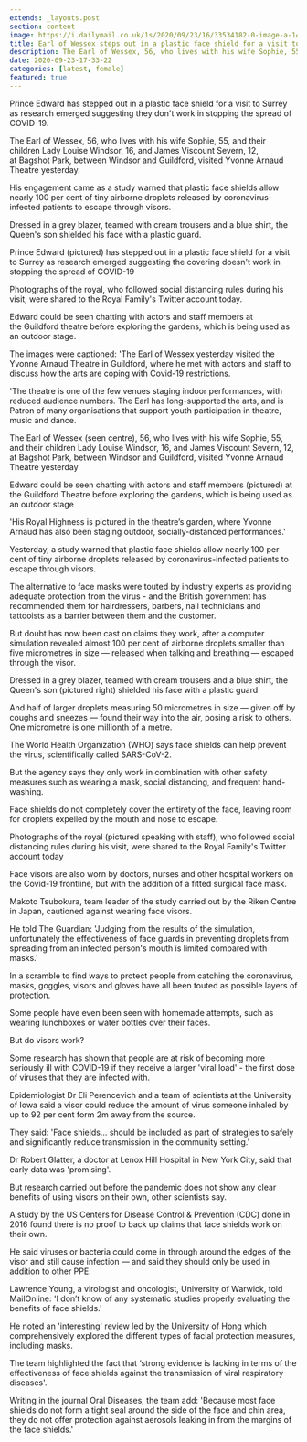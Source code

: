 ```yaml
---
extends: _layouts.post
section: content
image: https://i.dailymail.co.uk/1s/2020/09/23/16/33534182-0-image-a-14_1600875672040.jpg 
title: Earl of Wessex steps out in a plastic face shield for a visit to a Surrey theatre 
description: The Earl of Wessex, 56, who lives with his wife Sophie, 55, and their two children at Bagshot Park, near Windsor, visited Yvonne Arnaud Theatre in Guildford wearing a plastic face covering. 
date: 2020-09-23-17-33-22 
categories: [latest, female] 
featured: true 
--- 
```

Prince Edward has stepped out in a plastic face shield for a visit to Surrey as research emerged suggesting they don't work in stopping the spread of COVID-19.

The Earl of Wessex, 56, who lives with his wife Sophie, 55, and their children Lady Louise Windsor, 16, and James Viscount Severn, 12, at Bagshot Park, between Windsor and Guildford, visited Yvonne Arnaud Theatre yesterday.

His engagement came as a study warned that plastic face shields allow nearly 100 per cent of tiny airborne droplets released by coronavirus-infected patients to escape through visors.

Dressed in a grey blazer, teamed with cream trousers and a blue shirt, the Queen's son shielded his face with a plastic guard. 

Prince Edward (pictured) has stepped out in a plastic face shield for a visit to Surrey as research emerged suggesting the covering doesn't work in stopping the spread of COVID-19

Photographs of the royal, who followed social distancing rules during his visit, were shared to the Royal Family's Twitter account today. 

Edward could be seen chatting with actors and staff members at the Guildford theatre before exploring the gardens, which is being used as an outdoor stage.

The images were captioned: 'The Earl of Wessex yesterday visited the Yvonne Arnaud Theatre in Guildford, where he met with actors and staff to discuss how the arts are coping with Covid-19 restrictions.

'The theatre is one of the few venues staging indoor performances, with reduced audience numbers. The Earl has long-supported the arts, and is Patron of many organisations that support youth participation in theatre, music and dance.

The Earl of Wessex (seen centre), 56, who lives with his wife Sophie, 55, and their children Lady Louise Windsor, 16, and James Viscount Severn, 12, at Bagshot Park, between Windsor and Guildford, visited Yvonne Arnaud Theatre yesterday

Edward could be seen chatting with actors and staff members (pictured) at the Guildford Theatre before exploring the gardens, which is being used as an outdoor stage 

'His Royal Highness is pictured in the theatre’s garden, where Yvonne Arnaud has also been staging outdoor, socially-distanced performances.' 

Yesterday, a study warned that plastic face shields allow nearly 100 per cent of tiny airborne droplets released by coronavirus-infected patients to escape through visors.

The alternative to face masks were touted by industry experts as providing adequate protection from the virus - and the British government has recommended them for hairdressers, barbers, nail technicians and tattooists as a barrier between them and the customer. 

But doubt has now been cast on claims they work, after a computer simulation revealed almost 100 per cent of airborne droplets smaller than five micrometres in size — released when talking and breathing — escaped through the visor.

Dressed in a grey blazer, teamed with cream trousers and a blue shirt, the Queen's son (pictured right) shielded his face with a plastic guard

And half of larger droplets measuring 50 micrometres in size — given off by coughs and sneezes — found their way into the air, posing a risk to others. One micrometre is one millionth of a metre.

The World Health Organization (WHO) says face shields can help prevent the virus, scientifically called SARS-CoV-2.

But the agency says they only work in combination with other safety measures such as wearing a mask, social distancing, and frequent hand-washing.

Face shields do not completely cover the entirety of the face, leaving room for droplets expelled by the mouth and nose to escape. 

Photographs of the royal (pictured speaking with staff), who followed social distancing rules during his visit, were shared to the Royal Family's Twitter account today

Face visors are also worn by doctors, nurses and other hospital workers on the Covid-19 frontline, but with the addition of a fitted surgical face mask. 

Makoto Tsubokura, team leader of the study carried out by the Riken Centre in Japan, cautioned against wearing face visors.

He told The Guardian: 'Judging from the results of the simulation, unfortunately the effectiveness of face guards in preventing droplets from spreading from an infected person's mouth is limited compared with masks.'

In a scramble to find ways to protect people from catching the coronavirus, masks, goggles, visors and gloves have all been touted as possible layers of protection.

Some people have even been seen with homemade attempts, such as wearing lunchboxes or water bottles over their faces.

But do visors work?

Some research has shown that people are at risk of becoming more seriously ill with COVID-19 if they receive a larger 'viral load' - the first dose of viruses that they are infected with.

Epidemiologist Dr Eli Perencevich and a team of scientists at the University of Iowa said a visor could reduce the amount of virus someone inhaled by up to 92 per cent form 2m away from the source.

They said: 'Face shields... should be included as part of strategies to safely and significantly reduce transmission in the community setting.'

Dr Robert Glatter, a doctor at Lenox Hill Hospital in New York City, said that early data was 'promising'.

But research carried out before the pandemic does not show any clear benefits of using visors on their own, other scientists say.

A study by the US Centers for Disease Control & Prevention (CDC) done in 2016 found there is no proof to back up claims that face shields work on their own.

He said viruses or bacteria could come in through around the edges of the visor and still cause infection — and said they should only be used in addition to other PPE.

Lawrence Young, a virologist and oncologist, University of Warwick, told MailOnline: 'I don’t know of any systematic studies properly evaluating the benefits of face shields.'

He noted an 'interesting' review led by the University of Hong which comprehensively explored the different types of facial protection measures, including masks.

The team highlighted the fact that ‘strong evidence is lacking in terms of the effectiveness of face shields against the transmission of viral respiratory diseases'.

Writing in the journal Oral Diseases, the team add: 'Because most face shields do not form a tight seal around the side of the face and chin area, they do not offer protection against aerosols leaking in from the margins of the face shields.'

